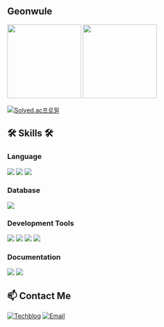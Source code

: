 ## Geonwule
<p>
  <img height="170em" src="https://github-readme-stats-veggie-garden.vercel.app/api?username=geonwule&show_icons=true&include_all_commits=true&bg_color=30,e96443,904e95&title_color=fff&text_color=fff">
  <img height="170em"  src="https://github-readme-stats-veggie-garden.vercel.app/api/top-langs/?username=geonwule&layout=compact&bg_color=30,e96443,904e95&title_color=fff&text_color=fff">
</p> 

[![Solved.ac프로필](http://mazassumnida.wtf/api/v2/generate_badge?boj=gunoo22)](https://solved.ac/gunoo22)

## 🛠️ Skills 🛠️

### Language
<img src="https://img.shields.io/badge/-A8B9CC?style=for-the-badge&logo=c&logoColor=white"/><a>
<img src="https://img.shields.io/badge/-00599C?style=for-the-badge&logo=cplusplus&logoColor=white"/>
<img src="https://img.shields.io/badge/Django-092E20?style=for-the-badge&logo=Django&logoColor=white"/>

### Database
<img src="https://img.shields.io/badge/PostgreSQL-4169E1?style=for-the-badge&logo=postgresql&logoColor=white"/>

### Development Tools
<img src="https://img.shields.io/badge/OpenGL-5586A4?style=for-the-badge&logo=OpenGL&logoColor=white"/><a>
<img src="https://img.shields.io/badge/git-F05032?style=for-the-badge&logo=git&logoColor=white"/>
<img src="https://img.shields.io/badge/github-181717?style=for-the-badge&logo=github&logoColor=white"/>
<img src="https://img.shields.io/badge/Docker-2496ED?style=for-the-badge&logo=docker&logoColor=white"/>

### Documentation
<img src="https://img.shields.io/badge/Notion-000000?style=for-the-badge&logo=notion&logoColor=white"/><a>
<img src="https://img.shields.io/badge/Figma-F24E1E?style=for-the-badge&logo=figma&logoColor=white"/>

## 📫 Contact Me
[![Techblog](https://img.shields.io/badge/Techblog-000000?style=for-the-badge&logo=tistory&logoColor=white)](https://geonwule.tistory.com/)
[![Email](https://img.shields.io/badge/email-EA4335?style=for-the-badge&logo=gmail&logoColor=white&link=mailto:geonwlee22@gmail.com)](mailto:geonwlee22@gmail.com)

<!--
https://www.d5br5.dev/blog/pro_tip/tech_stack_icon  // 기술스택 뱃지 활용법 블로그
<img src="https://img.shields.io/badge/@-00599C?style=flat&logo=@&logoColor=white"/> // 기술스택 뱃지 양식
-->



